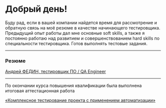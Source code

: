 # Добрый день!

Буду рад, если в вашей компании найдется время для рассмотрение и обратную связь на моё резюме в качестве начинающего тестировщика.
Предыдущий опыт работы дал мне основные soft skills, а также я постоянно работаю над развитием и совершенствованием hard skills по специальности тестировщика.
Готов выполнять тестовые задания.
***
### Резюме
[Андрей ФЕДИН, тестировщик ПО / QA Engineer](https://docs.google.com/document/d/1nupr2QfrNpTFRgUxv6Fpv-285LR-R-zg9DZQ1tjOp3A/edit#)
***
По окончании курса повышения квалификации была выполнена итоговая аттестационная работа

[«Комплексное тестирование проекта с применением автоматизации»](https://docs.google.com/document/d/15Mw9Hv8Tye74rFi8P5G459_UW96UJe-y9kbxPn84gME/edit)
